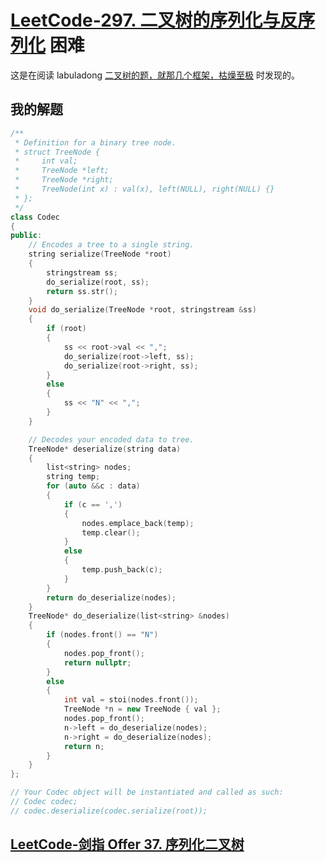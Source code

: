 # [LeetCode-297. 二叉树的序列化与反序列化](https://leetcode.cn/problems/serialize-and-deserialize-binary-tree/) 困难

这是在阅读 labuladong [二叉树的题，就那几个框架，枯燥至极](https://mp.weixin.qq.com/s/DVX2A1ha4xSecEXLxW_UsA) 时发现的。



## 我的解题

```C++
/**
 * Definition for a binary tree node.
 * struct TreeNode {
 *     int val;
 *     TreeNode *left;
 *     TreeNode *right;
 *     TreeNode(int x) : val(x), left(NULL), right(NULL) {}
 * };
 */
class Codec
{
public:
	// Encodes a tree to a single string.
	string serialize(TreeNode *root)
	{
		stringstream ss;
		do_serialize(root, ss);
		return ss.str();
	}
	void do_serialize(TreeNode *root, stringstream &ss)
	{
		if (root)
		{
			ss << root->val << ",";
			do_serialize(root->left, ss);
			do_serialize(root->right, ss);
		}
		else
		{
			ss << "N" << ",";
		}
	}

	// Decodes your encoded data to tree.
	TreeNode* deserialize(string data)
	{
		list<string> nodes;
		string temp;
		for (auto &&c : data)
		{
			if (c == ',')
			{
				nodes.emplace_back(temp);
				temp.clear();
			}
			else
			{
				temp.push_back(c);
			}
		}
		return do_deserialize(nodes);
	}
	TreeNode* do_deserialize(list<string> &nodes)
	{
		if (nodes.front() == "N")
		{
            nodes.pop_front();
			return nullptr;
		}
		else
		{
			int val = stoi(nodes.front());
			TreeNode *n = new TreeNode { val };
			nodes.pop_front();
			n->left = do_deserialize(nodes);
			n->right = do_deserialize(nodes);
			return n;
		}
	}
};

// Your Codec object will be instantiated and called as such:
// Codec codec;
// codec.deserialize(codec.serialize(root));
```



## [LeetCode-剑指 Offer 37. 序列化二叉树](https://leetcode.cn/problems/xu-lie-hua-er-cha-shu-lcof/)


